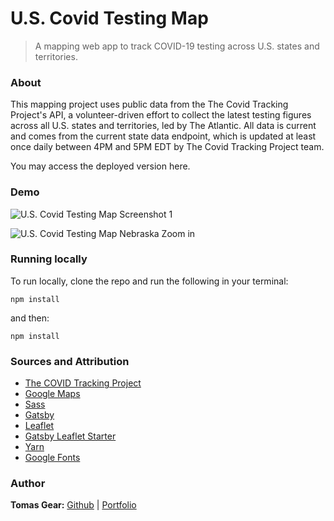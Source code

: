# U.S. Covid Testing Map

> A mapping web app to track COVID-19 testing across U.S. states and territories. 

### About 
This mapping project uses public data from the The Covid Tracking Project's API, a volunteer-driven effort to collect the latest testing figures across all U.S. states and territories, led by The Atlantic. All data is current and comes from the current state data endpoint, which is updated at least once daily between 4PM and 5PM EDT by The Covid Tracking Project team.

You may access the deployed version here. 

### Demo

![U.S. Covid Testing Map Screenshot 1]("assets/images/screenshot1")

![U.S. Covid Testing Map Nebraska Zoom in]("assets/images/screenshot2")


### Running locally 
To run locally, clone the repo and run the following in your terminal: 
```
npm install 
```
and then: 
```
npm install 
```

### Sources and Attribution 

* [The COVID Tracking Project](https://yarnpkg.com/en/)
* [Google Maps](https://developers.google.com/maps/documentation)
* [Sass](https://sass-lang.com)
* [Gatsby](https://www.gatsbyjs.org/)
* [Leaflet](https://leafletjs.com/)
* [Gatsby Leaflet Starter](https://github.com/colbyfayock/gatsby-starter-leaflet)
* [Yarn](https://yarnpkg.com/en/)
* [Google Fonts](https://fonts.google.com/)

### Author
**Tomas Gear:** [Github](https://github.com/nexio-t) | [Portfolio](http://www.tomas-gear.com)

